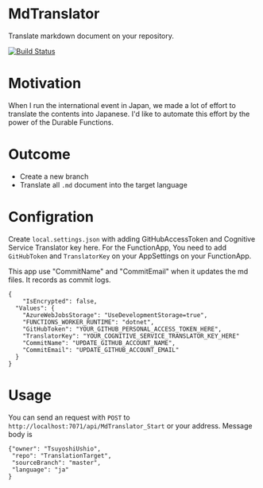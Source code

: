 # MdTranslator

Translate markdown document on your repository.

[![Build Status](https://simplearchitect.visualstudio.com/MdTranslator/_apis/build/status/MdTranslator.CI)](https://simplearchitect.visualstudio.com/MdTranslator/_build/latest?definitionId=5)

# Motivation

When I run the international event in Japan, we made a lot of effort to translate the contents into Japanese. 
I'd like to automate this effort by the power of the Durable Functions. 

# Outcome 

* Create a new branch 
* Translate all `.md` document into the target language

# Configration

Create `local.settings.json` with adding GitHubAccessToken and Cognitive Service Translator key here. For the FunctionApp, You need to add `GitHubToken` and `TranslatorKey` on your AppSettings on your FunctionApp.

This app use "CommitName" and "CommitEmail" when it updates the md files. It records as commit logs.

```
{
    "IsEncrypted": false,
  "Values": {
    "AzureWebJobsStorage": "UseDevelopmentStorage=true",
    "FUNCTIONS_WORKER_RUNTIME": "dotnet",
    "GitHubToken": "YOUR_GITHUB_PERSONAL_ACCESS_TOKEN_HERE",
    "TranslatorKey": "YOUR_COGNITIVE_SERVICE_TRANSLATOR_KEY_HERE"
    "CommitName": "UPDATE_GITHUB_ACCOUNT_NAME",
    "CommitEmail": "UPDATE_GITHUB_ACCOUNT_EMAIL"
  }
}
```

# Usage

You can send an request with `POST` to `http://localhost:7071/api/MdTranslator_Start` or your address. Message body is

```
{"owner": "TsuyoshiUshio",
 "repo": "TranslationTarget",
 "sourceBranch": "master",
 "language": "ja"
}
```


